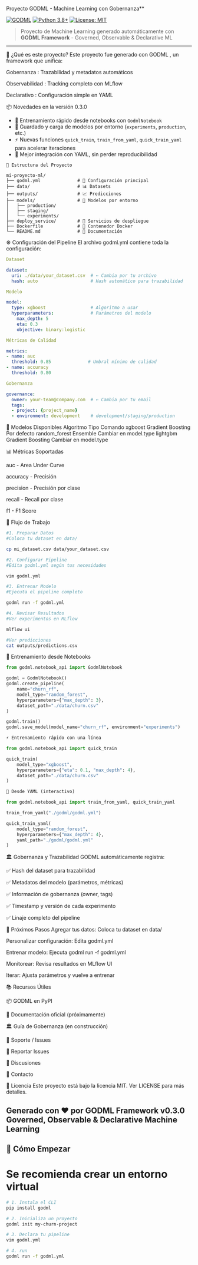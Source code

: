Proyecto GODML - Machine Learning con Gobernanza**

[![GODML](https://img.shields.io/badge/Powered%20by-GODML-blue.svg)](https://pypi.org/project/godml/)
[![Python 3.8+](https://img.shields.io/badge/python-3.8+-blue.svg)](https://www.python.org/downloads/)
[![License: MIT](https://img.shields.io/badge/License-MIT-yellow.svg)](https://opensource.org/licenses/MIT)

> Proyecto de Machine Learning generado automáticamente con **GODML Framework** - Governed, Observable & Declarative ML

---
            
🎯 ¿Qué es este proyecto?
Este proyecto fue generado con GODML , un framework que unifica:

Gobernanza : Trazabilidad y metadatos automáticos

Observabilidad : Tracking completo con MLflow

Declarativo : Configuración simple en YAML


📦 Novedades en la versión 0.3.0

- 🧪 Entrenamiento rápido desde notebooks con `GodmlNotebook`
- 💾 Guardado y carga de modelos por entorno (`experiments`, `production`, etc.)
- ⚡ Nuevas funciones `quick_train`, `train_from_yaml`, `quick_train_yaml` para acelerar iteraciones
- 📄 Mejor integración con YAML, sin perder reproducibilidad

```text
📁 Estructura del Proyecto
                
mi-proyecto-ml/
├── godml.yml              # 🎯 Configuración principal
├── data/                  # 📊 Datasets
├── outputs/               # 📈 Predicciones
├── models/                # 🤖 Modelos por entorno
│   ├── production/
│   ├── staging/
│   └── experiments/
├── deploy_service/        # 🚀 Servicios de despliegue
├── Dockerfile             # 🐳 Contenedor Docker
└── README.md              # 📖 Documentación
```

⚙️ Configuración del Pipeline
El archivo godml.yml contiene toda la configuración:
```yaml title="godml.yml (mínimo viable)"
Dataset

dataset:
  uri: ./data/your_dataset.csv  # ← Cambia por tu archivo
  hash: auto                    # Hash automático para trazabilidad

Modelo

model:
  type: xgboost                 # Algoritmo a usar
  hyperparameters:              # Parámetros del modelo
    max_depth: 5
    eta: 0.3
    objective: binary:logistic

Métricas de Calidad

metrics:
- name: auc
  threshold: 0.85              # Umbral mínimo de calidad
- name: accuracy
  threshold: 0.80

Gobernanza

governance:
  owner: your-team@company.com  # ← Cambia por tu email
  tags:
  - project: {project_name}
  - environment: development    # development/staging/production
```
🔧 Modelos Disponibles
Algoritmo	Tipo	Comando
xgboost	Gradient Boosting	Por defecto
random_forest	Ensemble	Cambiar en model.type
lightgbm	Gradient Boosting	Cambiar en model.type

📊 Métricas Soportadas

auc - Area Under Curve

accuracy - Precisión

precision - Precisión por clase

recall - Recall por clase

f1 - F1 Score

🎯 Flujo de Trabajo

```bash
#1. Preparar Datos
#Coloca tu dataset en data/

cp mi_dataset.csv data/your_dataset.csv

#2. Configurar Pipeline
#Edita godml.yml según tus necesidades

vim godml.yml

#3. Entrenar Modelo
#Ejecuta el pipeline completo

godml run -f godml.yml

#4. Revisar Resultados
#Ver experimentos en MLflow

mlflow ui

#Ver predicciones
cat outputs/predictions.csv
```

🧪 Entrenamiento desde Notebooks

```python
from godml.notebook_api import GodmlNotebook

godml = GodmlNotebook()
godml.create_pipeline(
    name="churn_rf",
    model_type="random_forest",
    hyperparameters={"max_depth": 3},
    dataset_path="./data/churn.csv"
)

godml.train()
godml.save_model(model_name="churn_rf", environment="experiments")

⚡ Entrenamiento rápido con una línea

from godml.notebook_api import quick_train

quick_train(
    model_type="xgboost",
    hyperparameters={"eta": 0.1, "max_depth": 4},
    dataset_path="./data/churn.csv"
)

🔁 Desde YAML (interactivo)

from godml.notebook_api import train_from_yaml, quick_train_yaml

train_from_yaml("./godml/godml.yml")

quick_train_yaml(
    model_type="random_forest",
    hyperparameters={"max_depth": 4},
    yaml_path="./godml/godml.yml"
)
```

🏛️ Gobernanza y Trazabilidad
GODML automáticamente registra:

✅ Hash del dataset para trazabilidad

✅ Metadatos del modelo (parámetros, métricas)

✅ Información de gobernanza (owner, tags)

✅ Timestamp y versión de cada experimento

✅ Linaje completo del pipeline

🚀 Próximos Pasos
Agregar tus datos: Coloca tu dataset en data/

Personalizar configuración: Edita godml.yml

Entrenar modelo: Ejecuta godml run -f godml.yml

Monitorear: Revisa resultados en MLflow UI

Iterar: Ajusta parámetros y vuelve a entrenar

📚 Recursos Útiles

📦 GODML en PyPI

📖 Documentación oficial (próximamente)

🏛️ Guía de Gobernanza (en construcción)

💬 Soporte / Issues

🐛 Reportar Issues

💬 Discusiones

📧 Contacto

📄 Licencia
Este proyecto está bajo la licencia MIT. Ver LICENSE para más detalles.

Generado con ❤️ por GODML Framework v0.3.0
Governed, Observable & Declarative Machine Learning
---

## 🚀 Cómo Empezar

# Se recomienda crear un entorno virtual

```bash
# 1. Instala el CLI
pip install godml

# 2. Inicializa un proyecto
godml init my-churn-project

# 3. Declara tu pipeline
vim godml.yml

# 4. run
godml run -f godml.yml
```